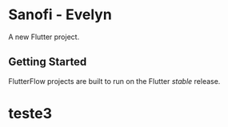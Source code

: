 # Sanofi - Evelyn

A new Flutter project.

## Getting Started

FlutterFlow projects are built to run on the Flutter _stable_ release.

# teste3
